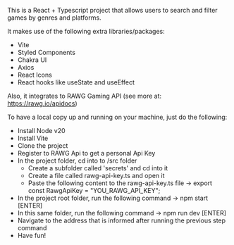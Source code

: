 This is a React + Typescript project that allows users to search and filter games by genres and platforms.

It makes use of the following extra libraries/packages:
- Vite
- Styled Components
- Chakra UI
- Axios
- React Icons
- React hooks like useState and useEffect

Also, it integrates to RAWG Gaming API (see more at: https://rawg.io/apidocs)

To have a local copy up and running on your machine, just do the following:
- Install Node v20
- Install Vite
- Clone the project
- Register to RAWG Api to get a personal Api Key
- In the project folder, cd into to /src folder
    - Create a subfolder called 'secrets' and cd into it
    - Create a file called rawg-api-key.ts and open it
    - Paste the following content to the rawg-api-key.ts file -> export const RawgApiKey = "YOU_RAWG_API_KEY";
- In the project root folder, run the following command -> npm start [ENTER]
- In this same folder, run the following command -> npm run dev [ENTER]
- Navigate to the address that is informed after running the previous step command
- Have fun!

